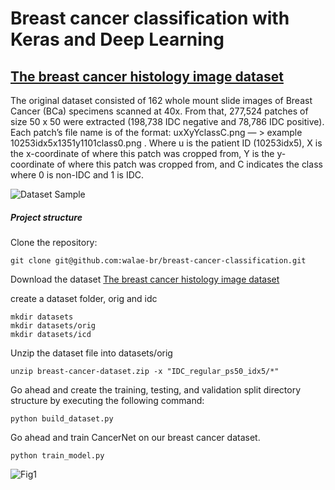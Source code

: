 # Breast cancer classification with Keras and Deep Learning

## [The breast cancer histology image dataset](https://www.kaggle.com/paultimothymooney/breast-histopathology-images)

The original dataset consisted of 162 whole mount slide images of Breast Cancer (BCa) specimens scanned at 40x. From that, 277,524 patches of size 50 x 50 were extracted (198,738 IDC negative and 78,786 IDC positive). Each patch’s file name is of the format: uxXyYclassC.png — > example 10253idx5x1351y1101class0.png . Where u is the patient ID (10253idx5), X is the x-coordinate of where this patch was cropped from, Y is the y-coordinate of where this patch was cropped from, and C indicates the class where 0 is non-IDC and 1 is IDC.

![Dataset Sample]("images/breast_cancer_classification_dataset.jpg")


##### Project structure

Clone the repository:
```
git clone git@github.com:walae-br/breast-cancer-classification.git
```

Download the dataset [The breast cancer histology image dataset](https://www.kaggle.com/paultimothymooney/breast-histopathology-images)

create a dataset folder, orig and idc
```
mkdir datasets
mkdir datasets/orig
mkdir datasets/icd
```

Unzip the dataset file into datasets/orig
```
unzip breast-cancer-dataset.zip -x "IDC_regular_ps50_idx5/*"
```

Go ahead and create the training, testing, and validation split directory structure by executing the following command:

```
python build_dataset.py
```

Go ahead and train CancerNet on our breast cancer dataset.

```
python train_model.py
```

![Fig1]("")
